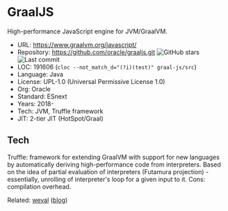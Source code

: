 # GraalJS

High-performance JavaScript engine for JVM/GraalVM.

* URL:        https://www.graalvm.org/javascript/
* Repository: https://github.com/oracle/graaljs.git <img src="https://img.shields.io/github/stars/oracle/graaljs?label=&style=flat-square" alt="GitHub stars" title="GitHub stars"><img src="https://img.shields.io/github/last-commit/oracle/graaljs?label=&style=flat-square" alt="Last commit" title="Last commit">
* LOC:        191606 (`cloc --not_match_d="(?i)(test)" graal-js/src`)
* Language:   Java
* License:    UPL-1.0 (Universal Permissive License 1.0)
* Org:        Oracle
* Standard:   ESnext
* Years:      2018-
* Tech:       JVM, Truffle framework
* JIT:        2-tier JIT (HotSpot/Graal)

## Tech

Truffle: framework for extending GraalVM with support for new languages by automatically deriving high-performance code from interpreters. Based on the idea of partial evaluation of interpreters (Futamura projection) - essentially, unrolling of interpreter's loop for a given input to it. Cons: compilation overhead.

Related: [weval](https://github.com/bytecodealliance/weval) ([blog](https://cfallin.org/blog/2024/08/28/weval/))
